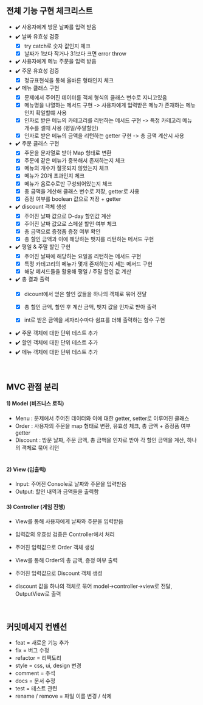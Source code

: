 
## 전체 기능 구현 체크리스트

- ✔️ 사용자에게 방문 날짜를 입력 받음
- ✔️ 날짜 유효성 검증
  - [x] try catch로 숫자 값인지 체크
  - [x] 날짜가 1보다 작거나 31보다 크면 error throw
        
- ✔️ 사용자에게 메뉴 주문을 입력 받음
- ✔️ 주문 유효성 검증
  - [x] 정규표현식을 통해 올바른 형태인지 체크
 
- ✔️ 메뉴 클래스 구현
  - [x] 문제에서 주어진 데이터를 객체 형식의 클래스 변수로 지니고있음
  - [x] 메뉴명을 나열하는 메서드 구현 -> 사용자에게 입력받은 메뉴가 존재하는 메뉴인지 확일할떄 사용
  - [x] 인자로 받은 메뉴의 카테고리를 리턴하는 메서드 구현 -> 특정 카테고리 메뉴 개수를 셀때 사용 (평일/주말할인)
  - [x] 인자로 받은 메뉴의 금액을 리턴하는 getter 구현 -> 총 금액 계산시 사용

- ✔️ 주문 클래스 구현
  - [x] 주문을 문자열로 받아 Map 형태로 변환
  - [x] 주문에 같은 메뉴가 중복해서 존재하는지 체크
  - [x] 메뉴의 개수가 잘못되지 않았는지 체크
  - [x] 메뉴가 20개 초과인지 체크
  - [x] 메뉴가 음료수로만 구성되어있는지 체크
  - [x] 총 금액을 계산해 클래스 변수로 저장, getter로 사용
  - [x] 증정 여부를 boolean 값으로 저장 + getter  
        
- ✔️ discount 객체 생성
  - [x] 주어진 날짜 값으로 D-day 할인값 계산
  - [x] 주어진 날짜 값으로 스페셜 할인 여부 체크
  - [x] 총 금액으로 증정품 증정 여부 확인
  - [x] 총 할인 금액과 이에 해당하는 뱃지를 리턴하는 메서드 구현 

- ✔️ 평일 & 주말 할인 구현 
  - [x] 주어진 날짜에 해당하는 요일을 리턴하는 메서드 구현 
  - [x] 특정 카테고리의 메뉴가 몇개 존재하는지 세는 메서드 구현
  - [x] 해당 메서드들을 활용해 평일 / 주말 할인 값 계산

- ✔️ 총 결과 출력
  - [x] dicount에서 얻은 할인 값들을 하나의 객체로 묶어 전달
  - [x] 총 할인 금액, 할인 후 계산 금액, 뱃지 값을 인자로 받아 출력
  - [x] int로 받은 금액을 세자리수마다 쉼표를 더해 출력하는 함수 구현 
        

- ✔️ 주문 객체에 대한 단위 테스트 추가
- ✔️ 할인 객체에 대한 단위 테스트 추가
- ✔️ 메뉴 객체에 대한 단위 테스트 추가
<br />

## MVC 관점 분리

#### 1) Model (비즈니스 로직)
- Menu : 문제에서 주어진 데이터와 이에 대한 getter, setter로 이루어진 클래스
- Order : 사용자의 주문을 map 형태로 변환, 유효성 체크, 총 금액 + 증정품 여부 getter
- Discount : 방문 날짜, 주문 금액, 총 금액을 인자로 받아 각 할인 금액을 계산, 하나의 객체로 묶어 리턴    
  <br>

#### 2) View (입출력)
- Input: 주어진 Console로 날짜와 주문을 입력받음
- Output: 할인 내역과 금액들을 출력함

#### 3) Controller (게임 진행)
- View를 통해 사용자에게 날짜와 주문을 입력받음
- 입력값의 유효성 검증은 Controller에서 처리
 
- 주어진 입력값으로 Order 객체 생성 
- View를 통해 Order의 총 금액, 증정 여부 출력
 
- 주어진 입력값으로 Discount 객체 생성
- discount 값을 하나의 객체로 묶어 model->controller->view로 전달, OutputView로 출력
  

<br />

## 커밋메세지 컨벤션
- feat = 새로운 기능 추가
- fix = 버그 수정
- refactor = 리팩토리
- style = css, ui, design 변경
- comment = 주석
- docs = 문서 수정
- test = 테스트 관련
- rename / remove = 파일 이름 변경 / 삭제

